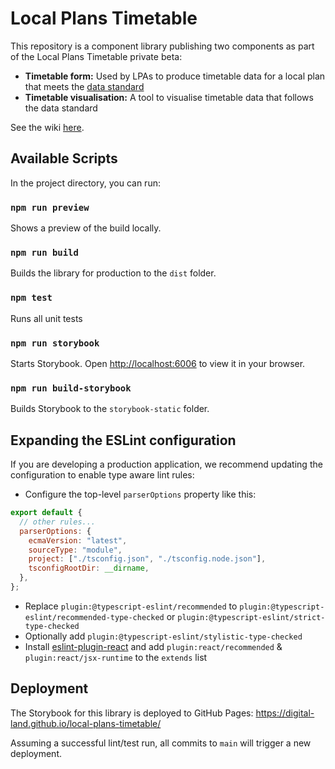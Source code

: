 # Local Plans Timetable

This repository is a component library publishing two components as part of the Local Plans Timetable private beta:

- **Timetable form:** Used by LPAs to produce timetable data for a local plan that meets the [data standard](https://digital-land.github.io/specification/specification/development-plan/)
- **Timetable visualisation:** A tool to visualise timetable data that follows the data standard

See the wiki [here](https://github.com/digital-land/local-plans-timetable/wiki).

## Available Scripts

In the project directory, you can run:

### `npm run preview`

Shows a preview of the build locally.

### `npm run build`

Builds the library for production to the `dist` folder.

### `npm test`

Runs all unit tests

### `npm run storybook`

Starts Storybook. Open [http://localhost:6006](http://localhost:6006) to view it in your browser.

### `npm run build-storybook`

Builds Storybook to the `storybook-static` folder.

## Expanding the ESLint configuration

If you are developing a production application, we recommend updating the configuration to enable type aware lint rules:

- Configure the top-level `parserOptions` property like this:

```js
export default {
  // other rules...
  parserOptions: {
    ecmaVersion: "latest",
    sourceType: "module",
    project: ["./tsconfig.json", "./tsconfig.node.json"],
    tsconfigRootDir: __dirname,
  },
};
```

- Replace `plugin:@typescript-eslint/recommended` to `plugin:@typescript-eslint/recommended-type-checked` or `plugin:@typescript-eslint/strict-type-checked`
- Optionally add `plugin:@typescript-eslint/stylistic-type-checked`
- Install [eslint-plugin-react](https://github.com/jsx-eslint/eslint-plugin-react) and add `plugin:react/recommended` & `plugin:react/jsx-runtime` to the `extends` list

## Deployment

The Storybook for this library is deployed to GitHub Pages: https://digital-land.github.io/local-plans-timetable/

Assuming a successful lint/test run, all commits to `main` will trigger a new deployment.
